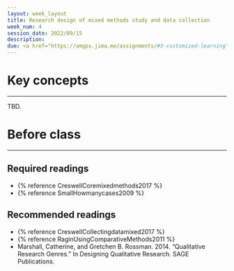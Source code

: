 ```yaml
---
layout: week_layout
title: Research design of mixed methods study and data collection
week_num: 4
session_date: 2022/09/15
description:
due: <a href="https://amgps.jima.me/assignments/#3-customized-learning">Complete customized learning (15 pts)</a>
---
```


# Key concepts
---

TBD.

# Before class
---

## Required readings
- {% reference CreswellCoremixedmethods2017 %}
- {% reference SmallHowmanycases2009 %}

## Recommended readings
- {% reference CreswellCollectingdatamixed2017 %}
- {% reference RaginUsingComparativeMethods2011 %}
- Marshall, Catherine, and Gretchen B. Rossman. 2014. “Qualitative Research Genres.” In Designing Qualitative Research. SAGE Publications.

<!-- 
- Marshall, Catherine, and Gretchen B. Rossman. 2014. “The How of the Study: Building the Research Design.” In Designing Qualitative Research. SAGE Publications.
- Marshall, Catherine, and Gretchen B. Rossman. 2014. “Managing, Analyzing, and Interpreting Data.” In Designing Qualitative Research. SAGE Publications. -->